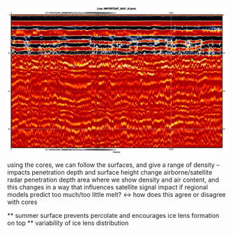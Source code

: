 ![maintarget0437.png](maintarget0437.png)

using the cores, we can follow the surfaces, and give a range of density – impacts penetration depth and surface height change
airborne/satellite radar penetration depth 
area where we show density and air content, and this changes in a way that influences satellite signal
impact if regional models predict too much/too little melt? ←> how does this agree or disagree with cores


** summer surface prevents percolate and encourages ice lens formation on top
** variability of ice lens distribution
